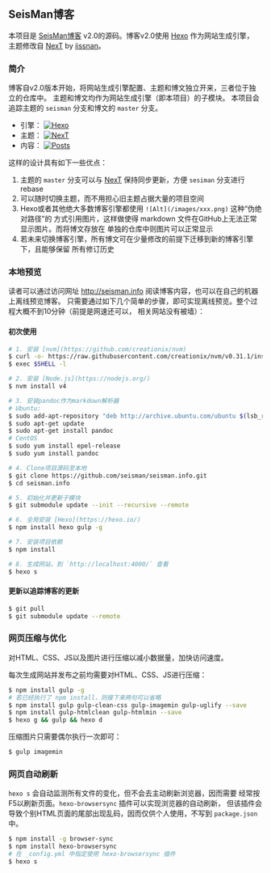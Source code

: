 ## SeisMan博客

本项目是 [SeisMan博客][] v2.0的源码。博客v2.0使用 [Hexo][] 作为网站生成引擎，
主题修改自 [NexT][] by [iissnan][]。

### 简介

博客自v2.0版本开始，将网站生成引擎配置、主题和博文独立开来，三者位于独立的仓库中。
主题和博文均作为网站生成引擎（即本项目）的子模块。
本项目会追踪主题的 `seisman` 分支和博文的 `master` 分支。

- 引擎： [![Hexo](https://img.shields.io/badge/Hexo-master-blue.svg)](https://github.com/seisman/seisman.info/tree/master)
- 主题： [![NexT](https://img.shields.io/badge/NexT-seisman-blue.svg)](https://github.com/seisman/hexo-theme-next/tree/seisman)
- 内容： [![Posts](https://img.shields.io/badge/Posts-master-blue.svg)](https://github.com/seisman/seisman.info.posts/tree/master)

这样的设计具有如下一些优点：

1. 主题的 `master` 分支可以与 [NexT]() 保持同步更新，方便 `sesiman` 分支进行rebase
2. 可以随时切换主题，而不用担心旧主题占据大量的项目空间
3. Hexo或者其他绝大多数博客引擎都使用 `![Alt](/images/xxx.png)` 这种“伪绝对路径”的
   方式引用图片，这样做使得 markdown 文件在GitHub上无法正常显示图片。而将博文存放在
   单独的仓库中则图片可以正常显示
4. 若未来切换博客引擎，所有博文可在少量修改的前提下迁移到新的博客引擎下，且能够保留
   所有修订历史

[SeisMan博客]: http://seisman.info
[Hexo]: https://hexo.io/
[NexT]: https://github.com/iissnan/hexo-theme-next
[iissnan]: https://github.com/iissnan

### 本地预览

读者可以通过访问网址 http://seisman.info 阅读博客内容，也可以在自己的机器上离线预览博客。
只需要通过如下几个简单的步骤，即可实现离线预览。整个过程大概不到10分钟（前提是网速还可以，
相关网站没有被墙）：

#### 初次使用

```bash
# 1. 安装 [nvm](https://github.com/creationix/nvm)
$ curl -o- https://raw.githubusercontent.com/creationix/nvm/v0.31.1/install.sh | bash
$ exec $SHELL -l

# 2. 安装 [Node.js](https://nodejs.org/)
$ nvm install v4

# 3. 安装pandoc作为markdown解析器
# Ubuntu:
$ sudo add-apt-repository "deb http://archive.ubuntu.com/ubuntu $(lsb_release -sc) universe"
$ sudo apt-get update
$ sudo apt-get install pandoc
# CentOS
$ sudo yum install epel-release
$ sudo yum install pandoc

# 4. Clone项目源码至本地
$ git clone https://github.com/seisman/seisman.info.git
$ cd seisman.info

# 5. 初始化并更新子模块
$ git submodule update --init --recursive --remote

# 6. 全局安装 [Hexo](https://hexo.io/)
$ npm install hexo gulp -g

# 7. 安装项目依赖
$ npm install

# 8. 生成网站，到 `http://localhost:4000/` 查看
$ hexo s
```

#### 更新以追踪博客的更新

```bash
$ git pull
$ git submodule update --remote
```

### 网页压缩与优化

对HTML、CSS、JS以及图片进行压缩以减小数据量，加快访问速度。

每次生成网站并发布之前均需要对HTML、CSS、JS进行压缩：
```bash
$ npm install gulp -g
# 若已经执行了 npm install，则接下来两句可以省略
$ npm install gulp gulp-clean-css gulp-imagemin gulp-uglify --save
$ npm install gulp-htmlclean gulp-htmlmin --save
$ hexo g && gulp && hexo d
```

压缩图片只需要偶尔执行一次即可：
```bash
$ gulp imagemin
```

### 网页自动刷新

`hexo s` 会自动监测所有文件的变化，但不会去主动刷新浏览器，因而需要
经常按F5以刷新页面。`hexo-browsersync` 插件可以实现浏览器的自动刷新，
但该插件会导致个别HTML页面的尾部出现乱码，因而仅供个人使用，不写到
`package.json` 中。

```bash
$ npm install -g browser-sync
$ npm install hexo-browsersync
# 在 _config.yml 中指定使用 hexo-browsersync 插件
$ hexo s
```

